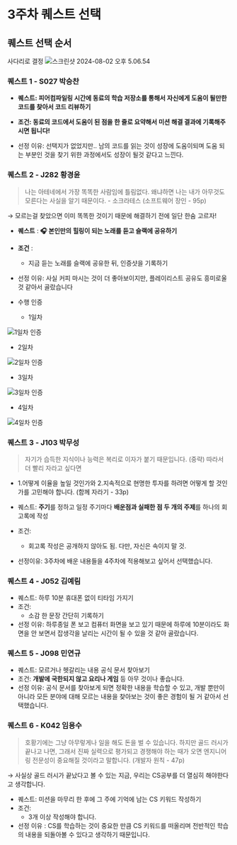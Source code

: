 # 3주차 퀘스트 선택
## 퀘스트 선택 순서
사다리로 결정
![스크린샷 2024-08-02 오후 5.06.54](https://hackmd.io/_uploads/S1YXSM9Y0.png)

### 퀘스트 1 - S027 박승찬
- **퀘스트: 피어컴파일링 시간에 동료의 학습 저장소를 통해서 자신에게 도움이 될만한 코드를 찾아서 코드 리뷰하기**
- **조건: 동료의 코드에서 도움이 된 점을 한 줄로 요약해서 미션 해결 결과에 기록해주시면 됩니다!**

- 선정 이유: 선택지가 없었지만.. 남의 코드를 읽는 것이 성장에 도움이되며 도움 되는 부분인 것을 찾기 위한 과정에서도 성장이 될것 같다고 느낀다.

### 퀘스트 2 - J282 황경윤

> 나는 아테네에서 가장 똑똑한 사람임에 틀림없다. 왜냐하면 나는 내가 아무것도 모른다는 사실을 알기 때문이다. - 소크라테스
(소프트웨어 장인 - 95p)
> 

→ 모르는걸 찾았으면 이미 똑똑한 것이기 때문에 해결하기 전에 일단 한숨 고르자!

- **퀘스트** :  **🎧 본인만의 힐링이 되는 노래를 듣고 슬랙에 공유하기**
- **조건** :
    - 지금 듣는 노래를 슬랙에 공유한 뒤, 인증샷을 기록하기

- 선정 이유: 사실 커피 마시는 것이 더 좋아보이지만, 플레이리스트 공유도 흥미로울 것 같아서 골랐습니다
- 수행 인증
  - 1일차
    
![1일차 인증](https://github.com/user-attachments/assets/0a3fbdbf-ec75-4abc-8fec-d6f1f40c58d4)

  - 2일차

![2일차 인증](https://github.com/user-attachments/assets/1dd1ba3b-2b67-4daa-894a-d684145650cd)

  - 3일차

![3일차 인증](https://github.com/user-attachments/assets/18d2fcf7-2c06-4200-baab-140e6593f37c)


  - 4일차

 ![4일차 인증](https://github.com/user-attachments/assets/0cedc8d0-412a-473c-b696-9ee2991c26e5)
  

### 퀘스트 3 - **J103 박무성**

> 자기가 습득한 지식이나 능력은 복리로 이자가 붙기 때문입니다.
> (중략) 따라서 더 빨리 자라고 싶다면

- 1.어떻게 이율을 높일 것인가와 2.지속적으로 현명한 투자를 하려면 어떻게 할 것인가를 고민해야 합니다.
   (함께 자라기 - 33p)
 

- 퀘스트: **주기**를 정하고 일정 주기마다 **배운점과 실패한 점 두 개의 주제**를 하나의 회고록에 작성
- 조건:
  - 회고록 작성은 공개하지 않아도 됨. 다만, 자신은 속이지 말 것.
- 선정이유: 3주차에 배운 내용들을 4주차에 적용해보고 싶어서 선택했습니다.

### 퀘스트 4 - J052 김예림

- 퀘스트: 하루 10분 휴대폰 없이 티타임 가지기
- 조건:
  - 소감 한 문장 간단히 기록하기
- 선정 이유: 하루종일 폰 보고 컴퓨터 화면을 보고 있기 때문에 하루에 10분이라도 화면을 안 보면서 잡생각을 날리는 시간이 될 수 있을 것 같아 골랐습니다.

### 퀘스트 5 - J098 민연규

- 퀘스트: 모르거나 헷갈리는 내용 공식 문서 찾아보기
- 조건: **개발에 국한되지 않고 요리나 게임** 등 아무 것이나 좋습니다.
- 선정 이유: 공식 문서를 찾아보게 되면 정확한 내용을 학습할 수 있고, 개발 뿐만이 아니라 모든 분야에 대해 모르는 내용을 찾아보는 것이 좋은 경험이 될 거 같아서 선택했습니다.

### 퀘스트 6 - K042 임용수

> 호황기에는 그냥 아무렇게나 일을 해도 돈을 벌 수 있습니다. 하지만 골드 러시가 끝나고 나면, 그래서 진짜 실력으로 평가되고 경쟁해야 하는 때가 오면 엔지니어링 전문성이 중요해질 것이라고 말합니다. (개발자 원칙 - 47p)

→ 사실상 골드 러시가 끝났다고 볼 수 있는 지금, 우리는 CS공부를 더 열심히 해야한다고 생각합니다.

- 퀘스트: 미션을 마무리 한 후에 그 주에 기억에 남는 CS 키워드 작성하기
- 조건:
  - 3개 이상 작성해야 합니다.
- 선정 이유 : CS를 학습하는 것이 중요한 만큼 CS 키워드를 떠올리며 전반적인 학습의 내용을 되돌아볼 수 있다고 생각하기 때문입니다.
